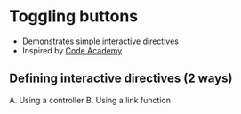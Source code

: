 # Toggling buttons
- Demonstrates simple interactive directives
- Inspired by [Code Academy](https://www.codecademy.com/en/courses/learn-angularjs)

## Defining interactive directives (2 ways)
A. Using a controller
B. Using a link function

